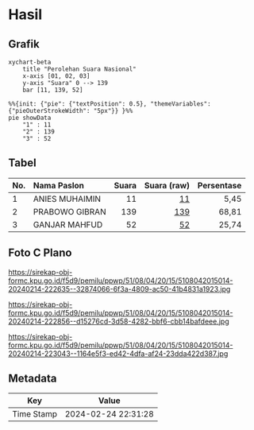 # Hasil

## Grafik

```mermaid
xychart-beta
    title "Perolehan Suara Nasional"
    x-axis [01, 02, 03]
    y-axis "Suara" 0 --> 139
    bar [11, 139, 52]
```

```mermaid
%%{init: {"pie": {"textPosition": 0.5}, "themeVariables": {"pieOuterStrokeWidth": "5px"}} }%%
pie showData
    "1" : 11
    "2" : 139
    "3" : 52
```

## Tabel

| No. | Nama Paslon    | Suara | Suara (raw) | Persentase |
|:--- |:-------------- | -----:| -----------:| ----------:|
| 1   | ANIES MUHAIMIN | 11    | [11][p-1]   | 5,45       |
| 2   | PRABOWO GIBRAN | 139   | [139][p-2]  | 68,81      |
| 3   | GANJAR MAHFUD  | 52    | [52][p-3]   | 25,74      |


[p-1]: https://github.com/gigit-pemilu/pemilu-2024/blob/main/pilpres/hitung-suara/sub/51-bali/sub/08-buleleng/sub/04-banjar/sub/2015-temukus/sub/014-tps/sub/paslon-1.txt
[p-2]: https://github.com/gigit-pemilu/pemilu-2024/blob/main/pilpres/hitung-suara/sub/51-bali/sub/08-buleleng/sub/04-banjar/sub/2015-temukus/sub/014-tps/sub/paslon-2.txt
[p-3]: https://github.com/gigit-pemilu/pemilu-2024/blob/main/pilpres/hitung-suara/sub/51-bali/sub/08-buleleng/sub/04-banjar/sub/2015-temukus/sub/014-tps/sub/paslon-3.txt

## Foto C Plano

https://sirekap-obj-formc.kpu.go.id/f5d9/pemilu/ppwp/51/08/04/20/15/5108042015014-20240214-222635--32874066-6f3a-4809-ac50-41b4831a1923.jpg

https://sirekap-obj-formc.kpu.go.id/f5d9/pemilu/ppwp/51/08/04/20/15/5108042015014-20240214-222856--d15276cd-3d58-4282-bbf6-cbb14bafdeee.jpg

https://sirekap-obj-formc.kpu.go.id/f5d9/pemilu/ppwp/51/08/04/20/15/5108042015014-20240214-223043--1164e5f3-ed42-4dfa-af24-23dda422d387.jpg


## Metadata

| Key        | Value               |
| ---------- | ------------------- |
| Time Stamp | 2024-02-24 22:31:28 |




